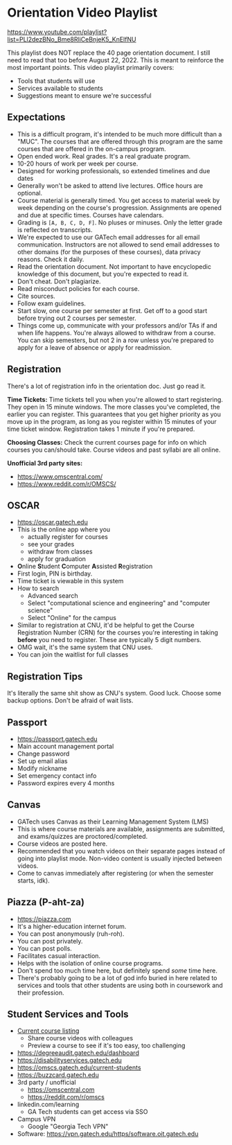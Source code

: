 # Orientation Video Playlist
https://www.youtube.com/playlist?list=PLl2dezBNo_Bme8RliCeBnjeK5_KnElfNU

This playlist does NOT replace the 40 page orientation document. I still need to read that too before August 22, 2022. This is meant to reinforce the most important points. This video playlist primarily covers:

- Tools that students will use
- Services available to students
- Suggestions meant to ensure we're successful

## Expectations
- This is a difficult program, it's intended to be much more difficult than a "MUC". The courses that are offered through this program are the same courses that are offered in the on-campus program.
- Open ended work. Real grades. It's a real graduate program. 
- 10-20 hours of work per week per course.
- Designed for working professionals, so extended timelines and due dates
- Generally won't be asked to attend live lectures. Office hours are optional.
- Course material is generally timed. You get access to material week by week depending on the course's progression. Assignments are opened and due at specific times. Courses have calendars.
- Grading is `[A, B, C, D, F]`. No pluses or minuses. Only the letter grade is reflected on transcripts.
- We're expected to use our GATech email addresses for all email communication. Instructors are not allowed to send email addresses to other domains (for the purposes of these courses), data privacy reasons. Check it daily.
- Read the orientation document. Not important to have encyclopedic knowledge of this document, but you're expected to read it.
- Don't cheat. Don't plagiarize.
- Read misconduct policies for each course.
- Cite sources.
- Follow exam guidelines.
- Start slow, one course per semester at first. Get off to a good start before trying out 2 courses per semester.
- Things come up, communicate with your professors and/or TAs if and when life happens. You're always allowed to withdraw from a course. You can skip semesters, but not 2 in a row unless you're prepared to apply for a leave of absence or apply for readmission.

## Registration
There's a lot of registration info in the orientation doc. Just go read it.

**Time Tickets:** Time tickets tell you when you're allowed to start registering. They open in 15 minute windows. The more classes you've completed, the earlier you can register. This guarantees that you get higher priority as you move up in the program, as long as you register within 15 minutes of your time ticket window. Registration takes 1 minute if you're prepared.

**Choosing Classes:** Check the current courses page for info on which courses you can/should take. Course videos and past syllabi are all online.

**Unofficial 3rd party sites:**
- https://www.omscentral.com/
- https://www.reddit.com/r/OMSCS/

## OSCAR
- https://oscar.gatech.edu
- This is the online app where you
	- actually register for courses
	- see your grades
	- withdraw from classes
	- apply for graduation
- **O**nline **S**tudent **C**omputer **A**ssisted **R**egistration
- First login, PIN is birthday.
- Time ticket is viewable in this system
- How to search
	- Advanced search
	- Select "computational science and engineering" and "computer science"
	- Select "Online" for the campus
- Similar to registration at CNU, it'd be helpful to get the Course Registration Number (CRN) for the courses you're interesting in taking **before** you need to register. These are typically 5 digit numbers.
- OMG wait, it's the same system that CNU uses.
- You can join the waitlist for full classes

## Registration Tips
It's literally the same shit show as CNU's system. Good luck. Choose some backup options. Don't be afraid of wait lists.

## Passport
- https://passport.gatech.edu
- Main account management portal
- Change password
- Set up email alias
- Modify nickname
- Set emergency contact info
- Password expires every 4 months

## Canvas
- GATech uses Canvas as their Learning Management System (LMS)
- This is where course materials are available, assignments are submitted, and exams/quizzes are proctored/completed.
- Course videos are posted here.
- Recommended that you watch videos on their separate pages instead of going into playlist mode. Non-video content is usually injected between videos.
- Come to canvas immediately after registering (or when the semester starts, idk).

## Piazza (P-aht-za)
- https://piazza.com
- It's a higher-education internet forum.
- You can post anonymously (ruh-roh).
- You can post privately.
- You can post polls.
- Facilitates casual interaction.
- Helps with the isolation of online course programs.
- Don't spend too much time here, but definitely spend _some_ time here.
- There's probably going to be a lot of god info buried in here related to services and tools that other students are using both in coursework and their profession.

## Student Services and Tools
- [Current course listing](https://omscs.gatech.edu/current-courses)
	- Share course videos with colleagues
	- Preview a course to see if it's too easy, too challenging
- https://degreeaudit.gatech.edu/dashboard
- https://disabilityservices.gatech.edu
- https://omscs.gatech.edu/current-students
- https://buzzcard.gatech.edu
- 3rd party / unofficial
	- https://omscentral.com
	- https://reddit.com/r/omscs
- linkedin.com/learning
	- GA Tech students can get access via SSO
- Campus VPN
	- Google "Georgia Tech VPN"
- Software: https://vpn.gatech.edu/https/software.oit.gatech.edu


